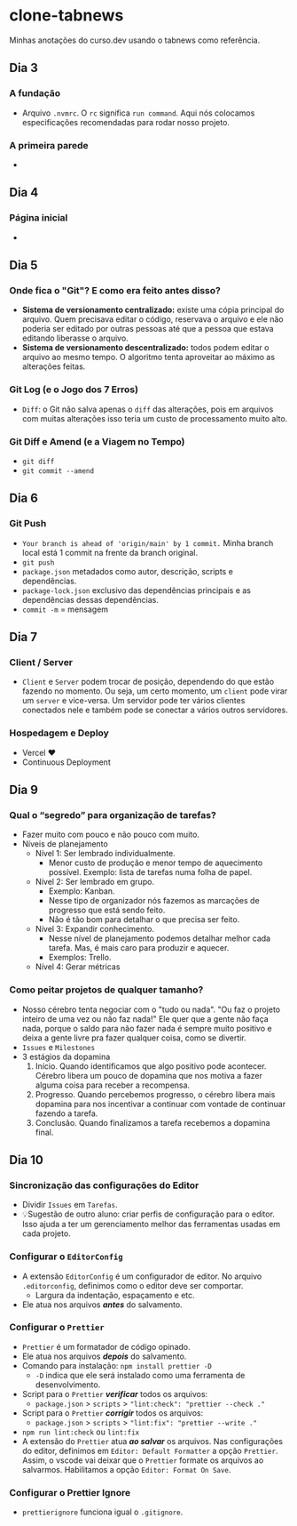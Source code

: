 # clone-tabnews

Minhas anotações do curso.dev usando o tabnews como referência.

## Dia 3

### A fundação

- Arquivo `.nvmrc`. O `rc` significa `run command`. Aqui nós colocamos especificações recomendadas para rodar nosso projeto.

### A primeira parede

-

## Dia 4

### Página inicial

-

## Dia 5

### Onde fica o "Git"? E como era feito antes disso?

- **Sistema de versionamento centralizado:** existe uma cópia principal do arquivo. Quem precisava editar o código, reservava o arquivo e ele não poderia ser editado por outras pessoas até que a pessoa que estava editando liberasse o arquivo.
- **Sistema de versionamento descentralizado:** todos podem editar o arquivo ao mesmo tempo. O algoritmo tenta aproveitar ao máximo as alterações feitas.

### Git Log (e o Jogo dos 7 Erros)

- `Diff`: o Git não salva apenas o `diff` das alterações, pois em arquivos com muitas alterações isso teria um custo de processamento muito alto.

### Git Diff e Amend (e a Viagem no Tempo)

- `git diff`
- `git commit --amend`

## Dia 6

### Git Push

- `Your branch is ahead of 'origin/main' by 1 commit.` Minha branch local está 1 commit na frente da branch original.
- `git push`
- `package.json` metadados como autor, descrição, scripts e dependências.
- `package-lock.json` exclusivo das dependências principais e as dependências dessas dependências.
- `commit -m` = mensagem

## Dia 7

### Client / Server

- `Client` e `Server` podem trocar de posição, dependendo do que estão fazendo no momento. Ou seja, um certo momento, um `client` pode virar um `server` e vice-versa. Um servidor pode ter vários clientes conectados nele e também pode se conectar a vários outros servidores.

### Hospedagem e Deploy

- Vercel ❤️
- Continuous Deployment

## Dia 9

### Qual o “segredo” para organização de tarefas?

- Fazer muito com pouco e não pouco com muito.
- Níveis de planejamento
  - Nível 1: Ser lembrado individualmente.
    - Menor custo de produção e menor tempo de aquecimento possível. Exemplo: lista de tarefas numa folha de papel.
  - Nível 2: Ser lembrado em grupo.
    - Exemplo: Kanban.
    - Nesse tipo de organizador nós fazemos as marcações de progresso que está sendo feito.
    - Não é tão bom para detalhar o que precisa ser feito.
  - Nível 3: Expandir conhecimento.
    - Nesse nível de planejamento podemos detalhar melhor cada tarefa. Mas, é mais caro para produzir e aquecer.
    - Exemplos: Trello.
  - Nível 4: Gerar métricas

### Como peitar projetos de qualquer tamanho?

- Nosso cérebro tenta negociar com o "tudo ou nada". "Ou faz o projeto inteiro de uma vez ou não faz nada!" Ele quer que a gente não faça nada, porque o saldo para não fazer nada é sempre muito positivo e deixa a gente livre pra fazer qualquer coisa, como se divertir.
- `Issues` e `Milestones`
- 3 estágios da dopamina
  1. Início. Quando identificamos que algo positivo pode acontecer. Cérebro libera um pouco de dopamina que nos motiva a fazer alguma coisa para receber a recompensa.
  2. Progresso. Quando percebemos progresso, o cérebro libera mais dopamina para nos incentivar a continuar com vontade de continuar fazendo a tarefa.
  3. Conclusão. Quando finalizamos a tarefa recebemos a dopamina final.

## Dia 10

### Sincronização das configurações do Editor

- Dividir `Issues` em `Tarefas`.
- 💡Sugestão de outro aluno: criar perfis de configuração para o editor. Isso ajuda a ter um gerenciamento melhor das ferramentas usadas em cada projeto.

### Configurar o `EditorConfig`

- A extensão `EditorConfig` é um configurador de editor. No arquivo `.editorconfig`, definimos como o editor deve ser comportar.
  - Largura da indentação, espaçamento e etc.
- Ele atua nos arquivos **_antes_** do salvamento.

### Configurar o `Prettier`

- `Prettier` é um formatador de código opinado.
- Ele atua nos arquivos **_depois_** do salvamento.
- Comando para instalação: `npm install prettier -D`
  - `-D` indica que ele será instalado como uma ferramenta de desenvolvimento.
- Script para o `Prettier` **_verificar_** todos os arquivos:
  - `package.json` > `scripts` > `"lint:check": "prettier --check ."`
- Script para o `Prettier` **_corrigir_** todos os arquivos:
  - `package.json` > `scripts` > `"lint:fix": "prettier --write ."`
- `npm run lint:check` ou `lint:fix`
- A extensão do `Prettier` atua **_ao salvar_** os arquivos. Nas configurações do editor, definimos em `Editor: Default Formatter` a opção `Prettier`. Assim, o vscode vai deixar que o `Prettier` formate os arquivos ao salvarmos. Habilitamos a opção `Editor: Format On Save`.

### Configurar o Prettier Ignore

- `prettierignore` funciona igual o `.gitignore`.